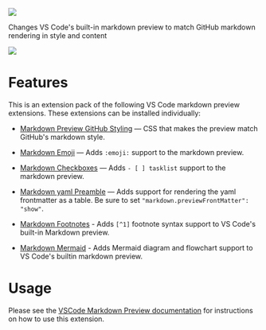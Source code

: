 [![](https://vsmarketplacebadge.apphb.com/version/bierner.github-markdown-preview.svg)](https://marketplace.visualstudio.com/items?itemName=bierner.github-markdown-preview)

Changes VS Code's built-in markdown preview to match GitHub markdown rendering in style and content

![](https://github.com/mjbvz/vscode-github-markdown-preview-style/raw/master/docs/example.png)

# Features

This is an extension pack of the following VS Code markdown preview extensions. These extensions can be installed individually:

- [Markdown Preview GitHub Styling](https://marketplace.visualstudio.com/items?itemName=bierner.markdown-preview-github-styles) — CSS that makes the preview match GitHub's markdown style.

- [Markdown Emoji](https://marketplace.visualstudio.com/items?itemName=bierner.markdown-emoji) — Adds `:emoji:` support to the markdown preview.

- [Markdown Checkboxes](https://marketplace.visualstudio.com/items?itemName=bierner.markdown-checkbox) — Adds `- [ ] tasklist` support to the markdown preview.

- [Markdown yaml Preamble](https://marketplace.visualstudio.com/items?itemName=bierner.markdown-yaml-preamble) — Adds support for rendering the yaml frontmatter as a table. Be sure to set `"markdown.previewFrontMatter": "show"`.

- [Markdown Footnotes](https://marketplace.visualstudio.com/items?itemName=bierner.markdown-footnotes) - Adds `[^1]` footnote syntax support to VS Code's built-in Markdown preview.

- [Markdown Mermaid](https://marketplace.visualstudio.com/items?itemName=bierner.markdown-mermaid&ssr=false#review-details) - Adds Mermaid diagram and flowchart support to VS Code's builtin markdown preview.

# Usage

Please see the [VSCode Markdown Preview documentation](https://code.visualstudio.com/Docs/languages/markdown#_markdown-preview)
for instructions on how to use this extension.
